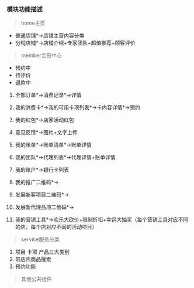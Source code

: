 ### 模块功能描述

>home主页

* 普通店铺*->店铺主营内容分类
* 分销店铺*->店铺介绍+专家团队+超值推荐+顾客评价


>member会员中心

* 预约中
* 待评价
* 退款中


1. 全部订单*->消费记录*->详情
2. 我的消费卡*->我的可用卡项列表*->卡内容详情*->预约
3. 我的红包*->店家活动红包
4. 意见反馈*->图片+文字上传

4. 我的账单*->账单清单*->账单详情
5. 我的团队*->代理列表*->代理详情+账单详情
6. 我的账户*->银行卡列表
7. 我的推广二维码*->
8. 发展新客项目二维码*->
9. 发展新代理品项二维码*->
10. 我的营销工具*->欢乐大砍价+限制折扣+幸运大抽奖（每个营销工具对应不同的店，每个店对应不同的活动项目）


>service服务分类

1. 项目 卡项 产品三大类别
2. 带店内商品搜索
3. 预约功能



>其他公共组件
